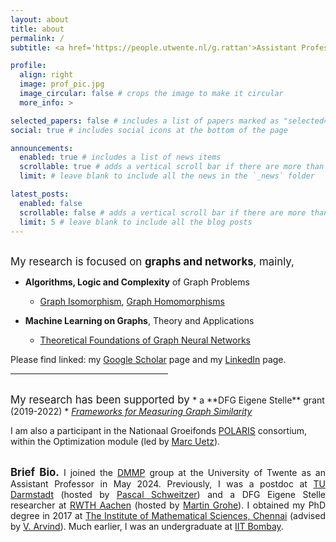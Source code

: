 ```yaml
---
layout: about
title: about
permalink: /
subtitle: <a href='https://people.utwente.nl/g.rattan'>Assistant Professor</a> in Applied Math, <a href='https://www.utwente.nl/en/'>University of Twente (NL)</a>

profile:
  align: right
  image: prof_pic.jpg
  image_circular: false # crops the image to make it circular
  more_info: >

selected_papers: false # includes a list of papers marked as "selected={true}"
social: true # includes social icons at the bottom of the page

announcements:
  enabled: true # includes a list of news items
  scrollable: true # adds a vertical scroll bar if there are more than 3 news items
  limit: # leave blank to include all the news in the `_news` folder

latest_posts:
  enabled: false
  scrollable: false # adds a vertical scroll bar if there are more than 3 new posts items
  limit: 5 # leave blank to include all the blog posts
---
```


<br>
<big>My research is focused on <b>graphs and networks</b>, mainly, </big> 

* **Algorithms, Logic and Complexity** of Graph Problems
  * <a href = "https://link.springer.com/chapter/10.1007/978-3-319-22177-9_26">Graph Isomorphism</a>, <a href = "https://drops.dagstuhl.de/entities/document/10.4230/LIPIcs.ICALP.2018.40">Graph Homomorphisms</a>

* **Machine Learning on Graphs**, Theory and Applications
  * <a href = "https://ojs.aaai.org/index.php/AAAI/article/view/4384">Theoretical Foundations of Graph Neural Networks</a>

Please find linked: my <a href="https://scholar.google.com/citations?user=ZF_ryC4AAAAJ&hl=en">Google Scholar</a> page and my <a href="https://www.linkedin.com/in/gaurav-rattan-6b980530b/">LinkedIn</a> page. 
<br> 

<hr align="left" width="50%">

<br>
<big>My research has been supported by </big>
* a **DFG Eigene Stelle** grant (2019-2022)
  * <a href="https://gepris.dfg.de/gepris/projekt/411032549?language=en"><i>Frameworks for Measuring Graph Similarity</i></a> 

I am also a participant in the Nationaal Groeifonds <a href="https://www.polaris-ngf.nl/">POLARIS</a> consortium, within the Optimization module (led by <a href="https://marcuetz.personalweb.utwente.nl/">Marc Uetz</a>).

<br>

<div style="width:70 ptx; text-align: justify"> <big><b>Brief Bio.</b></big> I joined the <a href="https://www.utwente.nl/en/eemcs/dmmp/">DMMP</a> group at the University of Twente as an Assistant Professor in May 2024. Previously, I was a postdoc at <a href="https://www.tu-darmstadt.de/index.en.jsp">TU Darmstadt</a> (hosted by <a href="https://www.mathematik.tu-darmstadt.de/fb/personal/details/pascal_schweitzer.de.jsp"> Pascal Schweitzer</a>) and a DFG Eigene Stelle researcher at <a href="https://www.rwth-aachen.de/go/id/a/?lidx=1"> RWTH Aachen</a> (hosted by <a href="https://www.lics.rwth-aachen.de/go/id/ocwf"> Martin Grohe</a>). I obtained my PhD degree in 2017 at <a href="https://www.imsc.res.in/">The Institute of Mathematical Sciences,  Chennai</a> (advised by <a href="https://www.imsc.res.in/~arvind/">V. Arvind</a>). Much earlier, I was an undergraduate at <a href="https://www.iitb.ac.in/"> IIT Bombay</a>. </div>

<br>
<br>



